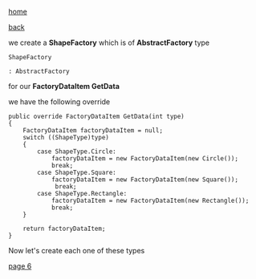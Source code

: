 [home](./page01.md)

[back](./page04.md)

we create a **ShapeFactory** which is of **AbstractFactory** type

```
ShapeFactory
```

```
: AbstractFactory
```

for our **FactoryDataItem GetData**

we have the following override

```
public override FactoryDataItem GetData(int type)
{
    FactoryDataItem factoryDataItem = null;
    switch ((ShapeType)type)
    {
        case ShapeType.Circle:
            factoryDataItem = new FactoryDataItem(new Circle());
            break;
        case ShapeType.Square:
            factoryDataItem = new FactoryDataItem(new Square());
             break;
        case ShapeType.Rectangle:
            factoryDataItem = new FactoryDataItem(new Rectangle());
            break;
    }
            
    return factoryDataItem;
}
```
Now let's create each one of these types


[page 6](./page06.md)
